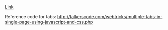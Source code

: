 <a href="https://simlk.github.io/Etown-Hosting/">Link</a>

Reference code for tabs: http://talkerscode.com/webtricks/multiple-tabs-in-single-page-using-javascript-and-css.php
